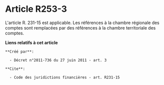 # Article R253-3

L'article R. 231-15 est applicable. Les références à la chambre régionale des comptes sont remplacées par des références à la
chambre territoriale des comptes.

**Liens relatifs à cet article**

	**Créé par**:

	  - Décret n°2011-736 du 27 juin 2011 - art. 3

	**Cite**:

	  - Code des juridictions financières - art. R231-15
